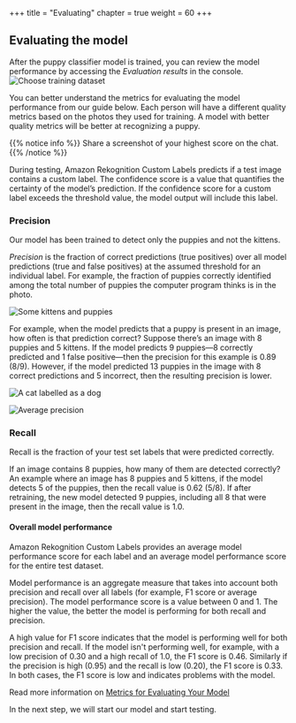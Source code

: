 +++
title = "Evaluating"
chapter = true
weight = 60
+++

## Evaluating the model

After the puppy classifier model is trained, you can review the model performance by accessing the *Evaluation results* in the console.
![Choose training dataset](60_evaluating/images/training-03.jpg "Choose training dataset")

You can better understand the metrics for evaluating the model performance from our guide below. Each person will have a different quality metrics based on the photos they used for training. A model with better quality metrics will be better at recognizing a puppy.

{{% notice info %}}
Share a screenshot of your highest score on the chat.
{{% /notice %}}

During testing, Amazon Rekognition Custom Labels predicts if a test image contains a custom label. The confidence score is a value that quantifies the certainty of the model’s prediction. If the confidence score for a custom label exceeds the threshold value, the model output will include this label.

### Precision

Our model has been trained to detect only the puppies and not the kittens.

*Precision* is the fraction of correct predictions (true positives) over all model predictions (true and false positives) at the assumed threshold for an individual label. For example, the fraction of puppies correctly identified among the total number of puppies the computer program thinks is in the photo.

![Some kittens and puppies](60_evaluating/images/evaluation-results-01.jpg "Some kittens and puppies")

For example, when the model predicts that a puppy is present in an image, how often is that prediction correct? Suppose there’s an image with 8 puppies and 5 kittens. If the model predicts 9 puppies—8 correctly predicted and 1 false positive—then the precision for this example is 0.89 (8/9). However, if the model predicted 13 puppies in the image with 8 correct predictions and 5 incorrect, then the resulting precision is lower.

![A cat labelled as a dog](60_evaluating/images/evaluation-results-02.jpg "A cat labelled as a dog")

![Average precision](60_evaluating/images/evaluation-results-03.jpg "Average precision")

### Recall

Recall is the fraction of your test set labels that were predicted correctly.

If an image contains 8 puppies, how many of them are detected correctly? An example where an image has 8 puppies and 5 kittens, if the model detects 5 of the puppies, then the recall value is 0.62 (5/8). If after retraining, the new model detected 9 puppies, including all 8 that were present in the image, then the recall value is 1.0.

#### Overall model performance

Amazon Rekognition Custom Labels provides an average model performance score for each label and an average model performance score for the entire test dataset.

Model performance is an aggregate measure that takes into account both precision and recall over all labels (for example, F1 score or average precision). The model performance score is a value between 0 and 1. The higher the value, the better the model is performing for both recall and precision.

A high value for F1 score indicates that the model is performing well for both precision and recall. If the model isn't performing well, for example, with a low precision of 0.30 and a high recall of 1.0, the F1 score is 0.46. Similarly if the precision is high (0.95) and the recall is low (0.20), the F1 score is 0.33. In both cases, the F1 score is low and indicates problems with the model.

Read more information on [Metrics for Evaluating Your Model](https://docs.aws.amazon.com/rekognition/latest/customlabels-dg/tr-metrics-use.html)

In the next step, we will start our model and start testing.
